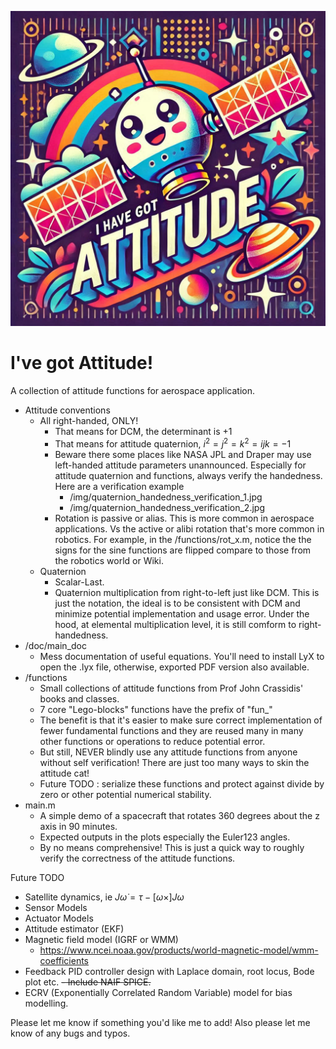 ![ATTITUDE](img/ive_got_attitude.png)

# I've got Attitude!
A collection of attitude functions for aerospace application.
- Attitude conventions
  - All right-handed, ONLY! 
    - That means for DCM, the determinant is +1
    - That means for attitude quaternion, $i^2=j^2=k^2=ijk=-1$
    - Beware there some places like NASA JPL and Draper may use left-handed attitude parameters unannounced. Especially for attitude quaternion and functions, always verify the handedness. Here are a verification example
      - /img/quaternion_handedness_verification_1.jpg
      - /img/quaternion_handedness_verification_2.jpg
    - Rotation is passive or alias. This is more common in aerospace applications. Vs the active or alibi rotation that's more common in robotics. For example, in the /functions/rot_x.m, notice the the signs for the sine functions are flipped compare to those from the robotics world or Wiki.
  - Quaternion
    - Scalar-Last.
    - Quaternion multiplication from right-to-left just like DCM. This is just the notation, the ideal is to be consistent with DCM and minimize potential implementation and usage error. Under the hood, at elemental multiplication level, it is still comform to right-handedness. 
- /doc/main_doc
  - Mess documentation of useful equations. You'll need to install LyX to open the .lyx file, otherwise, exported PDF version also available.
- /functions
  - Small collections of attitude functions from Prof John Crassidis' books and classes.
  - 7 core "Lego-blocks" functions have the prefix of "fun_"
  - The benefit is that it's easier to make sure correct implementation of fewer fundamental functions and they are reused many in many other functions or operations to reduce potential error.
  - But still, NEVER blindly use any attitude functions from anyone without self verification! There are just too many ways to skin the attitude cat!
  - Future TODO : serialize these functions and protect against divide by zero or other potential numerical stability. 
- main.m
  - A simple demo of a spacecraft that rotates 360 degrees about the z axis in 90 minutes.
  - Expected outputs in the plots especially the Euler123 angles. 
  - By no means comprehensive! This is just a quick way to roughly verify the correctness of the attitude functions.

Future TODO
- Satellite dynamics, ie $J\dot{\omega}=\tau-[\omega\times]J\omega$
- Sensor Models
- Actuator Models
- Attitude estimator (EKF)
- Magnetic field model (IGRF or WMM)
  - https://www.ncei.noaa.gov/products/world-magnetic-model/wmm-coefficients
- Feedback PID controller design with Laplace domain, root locus, Bode plot etc.
~~- Include NAIF SPICE.~~
- ECRV (Exponentially Correlated Random Variable) model for bias modelling.

Please let me know if something you'd like me to add! Also please let me know of any bugs and typos. 